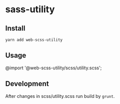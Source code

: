 # sass-utility

Install
-------
`yarn add web-scss-utility`


Usage
-----
@import '@web-scss-utility/scss/utility.scss';


Development
-----------
After changes in scss/utility.scss run build by `grunt`.
